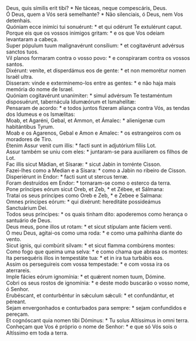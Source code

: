 <div class="dropcap text-justify">Deus, quis símilis erit tibi? * Ne táceas, neque compescáris, Deus.</div>
<div class="dropcap text-justify">Ó Deus, quem a Vós será semelhante? * Não silenciais, ó Deus, nem Vos detenhais.</div>
<div class="text-justify">Quóniam ecce inimíci tui sonuérunt: * et qui odérunt Te extulérunt caput.</div>
<div class="text-justify">Porque eis que os vossos inimigos gritam: * e os que Vos odeiam levantaram a cabeça.</div>
<div class="text-justify">Super pópulum tuum malignavérunt consílium: * et cogitavérunt advérsus sanctos tuos.</div>
<div class="text-justify">Vil planos formaram contra o vosso povo: * e conspiraram contra os vossos santos.</div>
<div class="text-justify">Dixérunt: veníte, et disperdámus eos de gente: * et non memorétur nomen Israël ultra.</div>
<div class="text-justify">Disseram: vinde e exterminemo-los entre as gentes: * e não haja mais memória do nome de Israel.</div>
<div class="text-justify">Quóniam cogitavérunt unanímiter: * simul advérsum Te testaméntum disposuérunt, tabernácula Idumæórum et Ismahelítæ:</div>
<div class="text-justify">Pensaram de acordo: * e todos juntos fizeram aliança contra Vós, as tendas dos Idumeus e os Ismælitas:</div>
<div class="text-justify">Moab, et Agaréni, Gebal, et Ammon, et Ámalec: * alienígenæ cum habitántibus Tyrum.</div>
<div class="text-justify">Moab e os Agarenos, Gebal e Amon e Amalec: * os estrangeiros com os moradores de Tiro.</div>
<div class="text-justify">Étenim Assur venit cum illis: * facti sunt in adjutórium fíliis Lot.</div>
<div class="text-justify">Assur também se uniu com eles: * juntaram-se para auxiliarem os filhos de Lot.</div>
<div class="text-justify">Fac illis sicut Mádian, et Sísaræ: * sicut Jabin in torrénte Cisson.</div>
<div class="text-justify">Fazei-lhes como a Median e a Sisara: * como a Jabin no ribeiro de Cisson.</div>
<div class="text-justify">Disperiérunt in Endor: * facti sunt ut stercus terræ.</div>
<div class="text-justify">Foram destruídos em Endor: * tornaram-se como o esterco da terra.</div>
<div class="text-justify">Pone príncipes eórum sicut Oreb, et Zeb, * et Zébee, et Sálmana:</div>
<div class="text-justify">Tratai os seus príncipes como Oreb e Zeb, * e Zebee e Salmana:</div>
<div class="text-justify">Omnes príncipes eórum: * qui dixérunt: hereditáte possideámus Sanctuárium Dei.</div>
<div class="text-justify">Todos seus príncipes: * os quais tinham dito: apoderemos como herança o santuário de Deus.</div>
<div class="text-justify">Deus meus, pone illos ut rotam: * et sicut stípulam ante fáciem venti.</div>
<div class="text-justify">Ó meu Deus, agitai-os como uma roda: * e como uma palhinha diante do vento.</div>
<div class="text-justify">Sicut ignis, qui combúrit silvam: * et sicut flamma combúrens montes:</div>
<div class="text-justify">Como fogo que queima uma selva: * e como chama que abrasa os montes:</div>
<div class="text-justify">Ita persequéris illos in tempestáte tua: * et in ira tua turbábis eos.</div>
<div class="text-justify">Assim os perseguireis com vossa tempestade: * e com vossa ira os aterrareis.</div>
<div class="text-justify">Imple fácies eórum ignomínia: * et quǽrent nomen tuum, Dómine.</div>
<div class="text-justify">Cobri os seus rostos de ignomínia: * e deste modo buscarão o vosso nome, ó Senhor.</div>
<div class="text-justify">Erubéscant, et conturbéntur in sǽculum sǽculi: * et confundántur, et péreant.</div>
<div class="text-justify">Sejam envergonhados e conturbados para sempre: * sejam confundidos e pereçam.</div>
<div class="text-justify">Et cognóscant quia nomen tibi Dóminus: * Tu solus Altíssimus in omni terra.</div>
<div class="text-justify">Conheçam que Vos é próprio o nome de Senhor: * e que só Vós sois o Altíssimo em toda a terra.</div>
